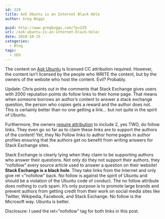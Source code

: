 ```yaml
---
id: 229
title: Ask Ubuntu is an Internet Black Hole
author: Greg Boggs

guid: http://www.gregboggs.com/?p=229
url: /ask-ubuntu-is-an-internet-black-hole/
date: 2010-10-15
categories:
  - Blog
tags:
  - SEO
---
```

The content on [Ask Ubuntu][1] is licensed CC attribution required. However, the content isn&#8217;t licensed by the people who WRITE the content, but by the owners of the website who host the content. Evil? Probably.

Update: Chris points out in the comments that Stack Exchange gives users with 2000 reputation points do follow links to their home page. That means when someone borrows an author&#8217;s content to answer a stack exchange question, the person who copies gets a reward and the author does not. This is certainly better than no one getting a link&#8230; but not quite in the spirit of Ubuntu.

Furthermore, the owners [require attribution][2] to include 2, yes TWO, do follow links. They even go so far as to claim these links are to support the authors of the content! Yet, they No Follow links to author home pages in author profiles ensuring that the authors get no benefit from writing answers for Stack Exchange sites.

Stack Exchange is clearly lying when they claim to be supporting authors who answer their questions. Not only do they not support their authors, they &#8220;nofollow&#8221; every source article used to answer a question on their website! **Stack Exchange is a black hole**. They take links from the Internet and only give rel =&#8221;nofollow&#8221; back. No follow is against the spirit of Ubuntu and should be a violation of the Ubuntu code of conduct. The no follow attribute does nothing to curb spam. It&#8217;s only purpose is to promote large brands and prevent authors from getting credit from their work on social media sites like Twitter, Wikipedia, Facebook, and Stack Exchange. No follow is the Microsoft way. Ubuntu is better.

Disclosure: I used the rel=&#8221;nofollow&#8221; tag for both links in this post.

 [1]: http://askubuntu.com/
 [2]: http://blog.stackoverflow.com/2009/06/attribution-required/
